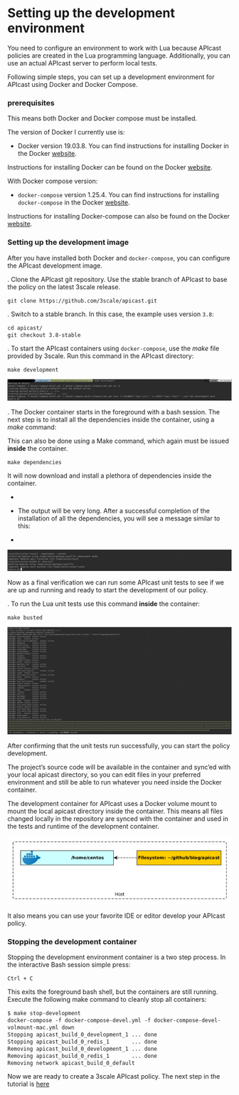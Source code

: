 # Setting up the development environment

You need to configure an environment to work with Lua because APIcast policies are created in the Lua programming language. Additionally, you can use an actual APIcast server to perform local tests.

Following simple steps, you can set up a development environment for APIcast using Docker and Docker Compose.

### prerequisites
This means both Docker and Docker compose must be installed.

The version of Docker I currently use is:

   * Docker version 19.03.8. You can find instructions for installing Docker in the Docker [website](https://docs.docker.com/get-docker/).

Instructions for installing Docker can be found on the Docker [website](https://docs.docker.com/get-docker/).

With Docker compose version:

   * `docker-compose` version 1.25.4. You can find instructions for installing `docker-compose` in the Docker [website](https://docs.docker.com/compose/install/).

Instructions for installing Docker-compose can also be found on the Docker [website](https://docs.docker.com/compose/install/).

### Setting up the development image
After you have installed both Docker and `docker-compose`, you can configure the APIcast development image.

. Clone the APIcast git repository. Use the stable branch of APIcast to base the policy on the latest 3scale release. 

```shell
git clone https://github.com/3scale/apicast.git
```

. Switch to a stable branch. In this case, the example uses version `3.8`: 
```shell
cd apicast/
git checkout 3.8-stable
```

. To start the APIcast containers using `docker-compose`,  use the *make* file provided by 3scale. Run this command in the APIcast directory:
```shell
make development
```

![make-development](img/make-development.png)

. The Docker container starts in the foreground with a bash session. The next step is to install all the dependencies inside the container, using a *make* command:

This can also be done using a Make command, which again must be issued **inside** the container.
```shell
make dependencies
```
It will now download and install a plethora of dependencies inside the container.

+
* The output will be very long. After a successful completion of the installation of all the dependencies, you will see a message similar to this:
+

![make-dependencies](img/make-dependencies.png)

Now as a final verification we can run some APIcast unit tests to see if we are up and running and ready to start the development of our policy.

. To run the Lua unit tests use this command **inside** the container:

```shell
make busted
```
![make-busted](img/make-busted.png)

After confirming that the unit tests run successfully, you can start the policy development.

The project’s source code will be available in the container and sync’ed with your local apicast directory, so you can edit files in your preferred environment and still be able to run whatever you need inside the Docker container.

The development container for APIcast uses a Docker volume mount to mount the local apicast directory inside the container. This means all files changed locally in the repository are synced with the container and used in the tests and runtime of the development container.

![APIcast-dev-container-mount](img/apicast-dev-container-mount.png)

It also means you can use your favorite IDE or editor develop your APIcast policy.

### Stopping the development container
Stopping the development environment container is a two step process. In the interactive Bash session simple press:

```
Ctrl + C
```

This exits the foreground bash shell, but the containers are still running. Execute the following make command to cleanly stop all containers:

```shell
$ make stop-development
docker-compose -f docker-compose-devel.yml -f docker-compose-devel-volmount-mac.yml down
Stopping apicast_build_0_development_1 ... done
Stopping apicast_build_0_redis_1       ... done
Removing apicast_build_0_development_1 ... done
Removing apicast_build_0_redis_1       ... done
Removing network apicast_build_0_default
```

Now we are ready to create a 3scale APIcast policy. The next step in the tutorial is [here](POLICY_SCAFFOLD.md)
